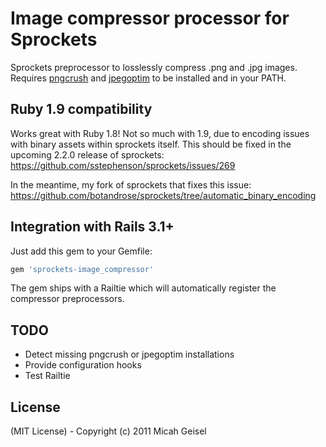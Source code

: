 # Image compressor processor for Sprockets

Sprockets preprocessor to losslessly compress .png and .jpg images. Requires [pngcrush](http://pmt.sourceforge.net/pngcrush/) and [jpegoptim](http://www.kokkonen.net/tjko/projects.html) to be installed and in your PATH.

## Ruby 1.9 compatibility

Works great with Ruby 1.8! Not so much with 1.9, due to encoding issues with binary assets within sprockets itself. This should be fixed in the upcoming 2.2.0 release of sprockets: https://github.com/sstephenson/sprockets/issues/269

In the meantime, my fork of sprockets that fixes this issue: https://github.com/botandrose/sprockets/tree/automatic_binary_encoding

## Integration with Rails 3.1+

Just add this gem to your Gemfile:

```ruby
gem 'sprockets-image_compressor'
````

The gem ships with a Railtie which will automatically register the compressor preprocessors.

## TODO

* Detect missing pngcrush or jpegoptim installations
* Provide configuration hooks
* Test Railtie

## License

(MIT License) - Copyright (c) 2011 Micah Geisel
